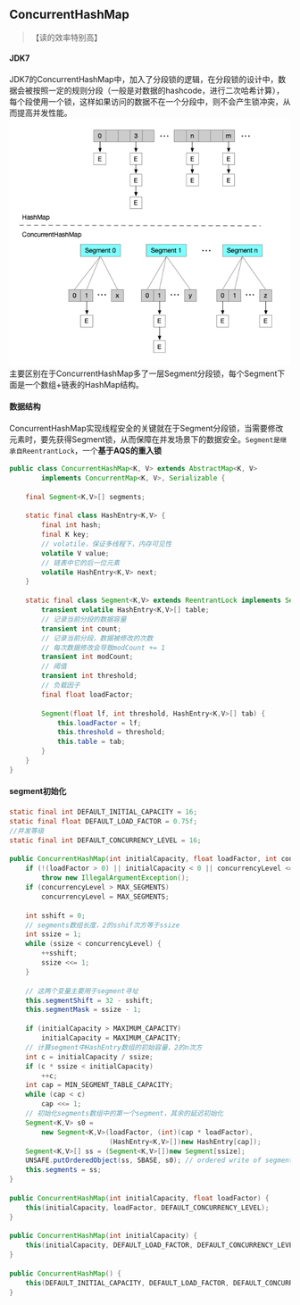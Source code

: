 ## ConcurrentHashMap
> 【读的效率特别高】

#### JDK7
JDK7的ConcurrentHashMap中，加入了分段锁的逻辑，在分段锁的设计中，数据会被按照一定的规则分段（一般是对数据的hashcode，进行二次哈希计算），每个段使用一个锁，这样如果访问的数据不在一个分段中，则不会产生锁冲突，从而提高并发性能。<br>
![multithreading-1.7concurrenthashmap数据结构.jpg](../resource/multithreading/multithreading-1.7concurrenthashmap数据结构.jpg)
主要区别在于ConcurrentHashMap多了一层Segment分段锁，每个Segment下面是一个数组+链表的HashMap结构。

#### 数据结构
ConcurrentHashMap实现线程安全的关键就在于Segment分段锁，当需要修改元素时，要先获得Segment锁，从而保障在并发场景下的数据安全。`Segment是继承自ReentrantLock`，一个**基于AQS的重入锁**
```java
public class ConcurrentHashMap<K, V> extends AbstractMap<K, V>
        implements ConcurrentMap<K, V>, Serializable {

    final Segment<K,V>[] segments;
    
    static final class HashEntry<K,V> {
        final int hash;
        final K key;
        // volatile，保证多线程下，内存可见性
        volatile V value;
        // 链表中它的后一位元素
        volatile HashEntry<K,V> next;
    }

    static final class Segment<K,V> extends ReentrantLock implements Serializable {
        transient volatile HashEntry<K,V>[] table;
        // 记录当前分段的数据容量
        transient int count;
        // 记录当前分段，数据被修改的次数
        // 每次数据修改会导致modCount += 1
        transient int modCount;
        // 阈值
        transient int threshold;
        // 负载因子
        final float loadFactor;
        
        Segment(float lf, int threshold, HashEntry<K,V>[] tab) {
            this.loadFactor = lf;
            this.threshold = threshold;
            this.table = tab;
        }
    }
}
```
#### segment初始化
```java
static final int DEFAULT_INITIAL_CAPACITY = 16;
static final float DEFAULT_LOAD_FACTOR = 0.75f;
//并发等级
static final int DEFAULT_CONCURRENCY_LEVEL = 16;

public ConcurrentHashMap(int initialCapacity, float loadFactor, int concurrencyLevel) {
    if (!(loadFactor > 0) || initialCapacity < 0 || concurrencyLevel <= 0)
        throw new IllegalArgumentException();
    if (concurrencyLevel > MAX_SEGMENTS)
        concurrencyLevel = MAX_SEGMENTS;

    int sshift = 0;
    // segments数组长度，2的sshif次方等于ssize
    int ssize = 1;
    while (ssize < concurrencyLevel) {
        ++sshift;
        ssize <<= 1;
    }

    // 这两个变量主要用于segment寻址
    this.segmentShift = 32 - sshift;
    this.segmentMask = ssize - 1;

    if (initialCapacity > MAXIMUM_CAPACITY)
        initialCapacity = MAXIMUM_CAPACITY;
    // 计算segment中HashEntry数组的初始容量，2的n次方
    int c = initialCapacity / ssize;
    if (c * ssize < initialCapacity)
        ++c;
    int cap = MIN_SEGMENT_TABLE_CAPACITY;
    while (cap < c)
        cap <<= 1;
    // 初始化segments数组中的第一个segment，其余的延迟初始化
    Segment<K,V> s0 =
        new Segment<K,V>(loadFactor, (int)(cap * loadFactor),
                         (HashEntry<K,V>[])new HashEntry[cap]);
    Segment<K,V>[] ss = (Segment<K,V>[])new Segment[ssize];
    UNSAFE.putOrderedObject(ss, SBASE, s0); // ordered write of segments[0]
    this.segments = ss;
}

public ConcurrentHashMap(int initialCapacity, float loadFactor) {
    this(initialCapacity, loadFactor, DEFAULT_CONCURRENCY_LEVEL);
}

public ConcurrentHashMap(int initialCapacity) {
    this(initialCapacity, DEFAULT_LOAD_FACTOR, DEFAULT_CONCURRENCY_LEVEL);
}

public ConcurrentHashMap() {
    this(DEFAULT_INITIAL_CAPACITY, DEFAULT_LOAD_FACTOR, DEFAULT_CONCURRENCY_LEVEL);
}
```

